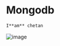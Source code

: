 # Mongodb
```bash
I**am** chetan
```
![image](https://github.com/user-attachments/assets/e2e99977-f662-4226-b16f-a9b09b7bcdb1)

